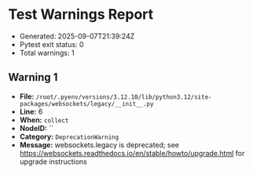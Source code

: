# Test Warnings Report

- Generated: 2025-09-07T21:39:24Z
- Pytest exit status: 0
- Total warnings: 1

## Warning 1
- **File:** `/root/.pyenv/versions/3.12.10/lib/python3.12/site-packages/websockets/legacy/__init__.py`
- **Line:** 6
- **When:** `collect`
- **NodeID:** ``
- **Category:** `DeprecationWarning`
- **Message:** websockets.legacy is deprecated; see https://websockets.readthedocs.io/en/stable/howto/upgrade.html for upgrade instructions

